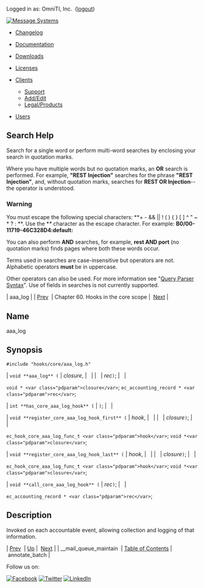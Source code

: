 Logged in as: OmniTI, Inc.  ([logout](https://support.messagesystems.com/logout.php))

[![Message Systems](https://support.messagesystems.com/images/ms-white205.png)](https://support.messagesystems.com/start.php) 

*   [Changelog](https://support.messagesystems.com/start.php?show=changelog)
*   [Documentation](https://support.messagesystems.com/docs/)
*   [Downloads](https://support.messagesystems.com/start.php)

*   [Licenses](https://support.messagesystems.com/license_summary.php)
*   <a href="">Clients</a>
    *   [Support](https://support.messagesystems.com/cs.php)
    *   [Add/Edit](https://support.messagesystems.com/edit_client.php)
    *   [Legal/Products](https://support.messagesystems.com/edit_products.php)
*   [Users](https://support.messagesystems.com/edit_customer.php)

## Search Help

Search for a single word or perform multi-word searches by enclosing your search in quotation marks.

Where you have multiple words but no quotation marks, an **OR** search is performed. For example, **"REST Injection"** searches for the phrase **"REST Injection"**, and, without quotation marks, searches for **REST OR Injection**--the operator is understood.

### Warning

You must escape the following special characters: **+ - && || ! ( ) { } [ ] ^ " ~ * ? : \**. Use the **\** character as the escape character. For example: **B0/00-11719-46C328D4\:default\:**

You can also perform **AND** searches, for example, **rest AND port** (no quotation marks) finds pages where both these words occur.

Terms used in searches are case-insensitive but operators are not. Alphabetic operators **must** be in uppercase.

Other operators can also be used. For more information see "[Query Parser Syntax](https://lucene.apache.org/core/old_versioned_docs/versions/3_0_0/queryparsersyntax.html)". Use of fields in searches is not currently supported.

| aaa_log |
| [Prev](hooks.core.__mail_queue_maintain.php)  | Chapter 60. Hooks in the core scope |  [Next](hooks.core.annotate_batch.php) |

<a name="hooks.core.aaa_log"></a>
## Name

aaa_log

## Synopsis

`#include "hooks/core/aaa_log.h"`

| `void **aaa_log** (` | <var class="pdparam">closure</var>, |   |
|   | <var class="pdparam">rec</var>`)`; |   |

`void * <var class="pdparam">closure</var>`;
`ec_accounting_record * <var class="pdparam">rec</var>`;

| `int **has_core_aaa_log_hook** (` | `)`; |   |

| `void **register_core_aaa_log_hook_first** (` | <var class="pdparam">hook</var>, |   |
|   | <var class="pdparam">closure</var>`)`; |   |

`ec_hook_core_aaa_log_func_t <var class="pdparam">hook</var>`;
`void *<var class="pdparam">closure</var>`;

| `void **register_core_aaa_log_hook_last** (` | <var class="pdparam">hook</var>, |   |
|   | <var class="pdparam">closure</var>`)`; |   |

`ec_hook_core_aaa_log_func_t <var class="pdparam">hook</var>`;
`void *<var class="pdparam">closure</var>`;

| `void **call_core_aaa_log_hook** (` | <var class="pdparam">rec</var>`)`; |   |

`ec_accounting_record * <var class="pdparam">rec</var>`;<a name="idp787808"></a>
## Description

Invoked on each accountable event, allowing collection and logging of that information.

| [Prev](hooks.core.__mail_queue_maintain.php)  | [Up](hooks.core.php) |  [Next](hooks.core.annotate_batch.php) |
| __mail_queue_maintain  | [Table of Contents](index.php) |  annotate_batch |

Follow us on:

[![Facebook](https://support.messagesystems.com/images/icon-facebook.png)](http://www.facebook.com/messagesystems) [![Twitter](https://support.messagesystems.com/images/icon-twitter.png)](http://twitter.com/#!/MessageSystems) [![LinkedIn](https://support.messagesystems.com/images/icon-linkedin.png)](http://www.linkedin.com/company/message-systems)